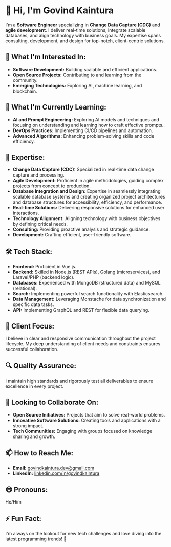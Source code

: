 # 👋 Hi, I'm Govind Kaintura

I'm a **Software Engineer** specializing in **Change Data Capture (CDC)** and **agile development**. I deliver real-time solutions, integrate scalable databases, and align technology with business goals. My expertise spans consulting, development, and design for top-notch, client-centric solutions.

## 👀 What I'm Interested In:
- **Software Development:** Building scalable and efficient applications.
- **Open Source Projects:** Contributing to and learning from the community.
- **Emerging Technologies:** Exploring AI, machine learning, and blockchain.

## 🌱 What I'm Currently Learning:
- **AI and Prompt Engineering:** Exploring AI models and techniques and focusing on understanding and learning how to craft effective prompts..
- **DevOps Practices:** Implementing CI/CD pipelines and automation.
- **Advanced Algorithms:** Enhancing problem-solving skills and code efficiency.

## 💼 Expertise:
- **Change Data Capture (CDC):** Specialized in real-time data change capture and processing.
- **Agile Development:** Proficient in agile methodologies, guiding complex projects from concept to production.
- **Database Integration and Design:** Expertise in seamlessly integrating scalable database systems and creating organized project architectures and database structures for accessibility, efficiency, and performance.
- **Real-time Solutions:** Delivering responsive solutions for enhanced user interactions.
- **Technology Alignment:** Aligning technology with business objectives by defining critical needs.
- **Consulting:** Providing proactive analysis and strategic guidance.
- **Development:** Crafting efficient, user-friendly software.

## 🛠️ Tech Stack:
- **Frontend:** Proficient in Vue.js.
- **Backend:** Skilled in Node.js (REST APIs), Golang (microservices), and Laravel/PHP (backend logic).
- **Databases:** Experienced with MongoDB (structured data) and MySQL (relational).
- **Search:** Implementing powerful search functionality with Elasticsearch.
- **Data Management:** Leveraging Monstache for data synchronization and specific data tasks.
- **API:** Implementing GraphQL and REST for flexible data querying.

## 🤝 Client Focus:
I believe in clear and responsive communication throughout the project lifecycle. My deep understanding of client needs and constraints ensures successful collaboration.

## 🔍 Quality Assurance:
I maintain high standards and rigorously test all deliverables to ensure excellence in every project.

## 💞️ Looking to Collaborate On:
- **Open Source Initiatives:** Projects that aim to solve real-world problems.
- **Innovative Software Solutions:** Creating tools and applications with a strong impact.
- **Tech Communities:** Engaging with groups focused on knowledge sharing and growth.

## 📫 How to Reach Me:
- **Email:** govindkaintura.dev@gmail.com
- **LinkedIn:** [linkedin.com/in/govindkaintura](https://linkedin.com/in/govindkaintura)

## 😄 Pronouns:
He/Him

## ⚡ Fun Fact:
I'm always on the lookout for new tech challenges and love diving into the latest programming trends! 🚀
